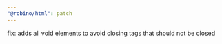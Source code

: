 ```yaml
---
"@robino/html": patch
---
```


fix: adds all void elements to avoid closing tags that should not be closed
